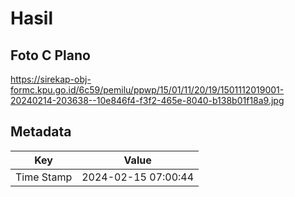 # Hasil

## Foto C Plano

https://sirekap-obj-formc.kpu.go.id/6c59/pemilu/ppwp/15/01/11/20/19/1501112019001-20240214-203638--10e846f4-f3f2-465e-8040-b138b01f18a9.jpg


## Metadata

| Key        | Value               |
| ---------- | ------------------- |
| Time Stamp | 2024-02-15 07:00:44 |



